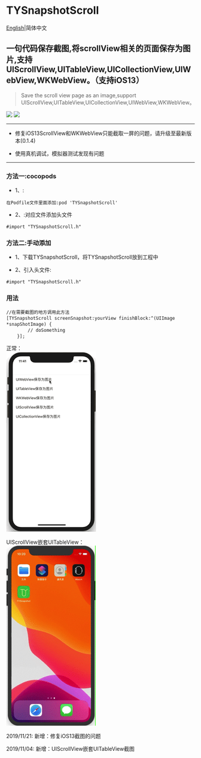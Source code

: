 # TYSnapshotScroll


[English](README_EN.md)|简体中文
## 一句代码保存截图,将scrollView相关的页面保存为图片,支持UIScrollView,UITableView,UICollectionView,UIWebView,WKWebView。（支持iOS13）
> Save the scroll view page as an image,support UIScrollView,UITableView,UICollectionView,UIWebView,WKWebView。

[![](https://img.shields.io/badge/Supported-iOS8-4BC51D.svg?style=flat-square)](https://github.com/TonyReet/TYSnapshotScroll)  [![](https://img.shields.io/badge/Objc-compatible-4BC51D.svg?style=flat-square)](https://github.com/TonyReet/TYSnapshotScroll)

-------
+ 修复iOS13ScrollView和WKWebView只能截取一屏的问题，请升级至最新版本(0.1.4)   

+ 使用真机调试，模拟器测试发现有问题   
-------
### 方法一:cocopods
- 1、:

```objc
在Podfile文件里面添加:pod 'TYSnapshotScroll'
```
- 2、:对应文件添加头文件

```objc
#import "TYSnapshotScroll.h"
```

### 方法二:手动添加
- 1、下载TYSnapshotScroll，将TYSnapshotScroll放到工程中

- 2、引入头文件:

```objc
#import "TYSnapshotScroll.h"
```


### 用法
```objc
//在需要截图的地方调用此方法
[TYSnapshotScroll screenSnapshot:yourView finishBlock:^(UIImage *snapShotImage) {
        // doSomething
    }];
```

正常：   
![TYSnapshotScroll-w240](Snapshot.gif)     

UIScrollView嵌套UITableView：    
![TYSnapshotScroll-w240](Snapshot_1.gif)

2019/11/21:
新增：修复iOS13截图的问题
   
2019/11/04:
新增：UIScrollView嵌套UITableView截图



